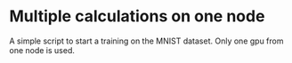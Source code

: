 # Multiple calculations on one node

A simple script to start a training on the MNIST dataset. Only one gpu from one node is used.
